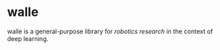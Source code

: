 # walle

walle is a general-purpose library for *robotics research* in the context of deep learning.